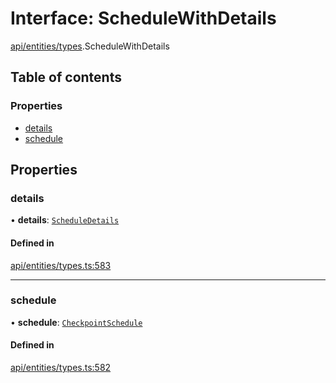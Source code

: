 # Interface: ScheduleWithDetails

[api/entities/types](../wiki/api.entities.types).ScheduleWithDetails

## Table of contents

### Properties

- [details](../wiki/api.entities.types.ScheduleWithDetails#details)
- [schedule](../wiki/api.entities.types.ScheduleWithDetails#schedule)

## Properties

### details

• **details**: [`ScheduleDetails`](../wiki/api.entities.CheckpointSchedule.types.ScheduleDetails)

#### Defined in

[api/entities/types.ts:583](https://github.com/PolymeshAssociation/polymesh-sdk/blob/9a8715021/src/api/entities/types.ts#L583)

___

### schedule

• **schedule**: [`CheckpointSchedule`](../wiki/api.entities.CheckpointSchedule.CheckpointSchedule)

#### Defined in

[api/entities/types.ts:582](https://github.com/PolymeshAssociation/polymesh-sdk/blob/9a8715021/src/api/entities/types.ts#L582)
